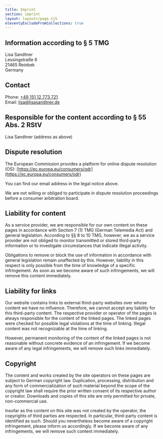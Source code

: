 ```yaml
---
title: Imprint
section: imprint
layout: layouts/page.njk
eleventyExcludeFromCollections: true
---
```


## Information according to § 5 TMG

Lisa Sandtner\
Lessingstraße 6\
21465 Reinbek\
Germany

## Contact

Phone: [+49 151 12 773 721](tel:+4915112773721)\
Email: [lisa@lisasandtner.de](mailto:lisa@lisasandtner.de)

## Responsible for the content according to § 55 Abs. 2 RStV

Lisa Sandtner (address as above)

## Dispute resolution

The European Commission provides a platform for online dispute resolution (OS): [https://ec.europa.eu/consumers/odr](https://ec.europa.eu/consumers/odr)

You can find our email address in the legal notice above.

We are not willing or obliged to participate in dispute resolution proceedings before a consumer arbitration board.

## Liability for content

As a service provider, we are responsible for our own content on these pages in accordance with Section 7 (1) TMG (German Telemedia Act) and general legislation. According to §§ 8 to 10 TMG, however, we as a service provider are not obliged to monitor transmitted or stored third-party information or to investigate circumstances that indicate illegal activity.

Obligations to remove or block the use of information in accordance with general legislation remain unaffected by this. However, liability in this respect is only possible from the time of knowledge of a specific infringement. As soon as we become aware of such infringements, we will remove this content immediately.

## Liability for links

Our website contains links to external third-party websites over whose content we have no influence. Therefore, we cannot accept any liability for this third-party content. The respective provider or operator of the pages is always responsible for the content of the linked pages. The linked pages were checked for possible legal violations at the time of linking. Illegal content was not recognizable at the time of linking.

However, permanent monitoring of the content of the linked pages is not reasonable without concrete evidence of an infringement. If we become aware of any legal infringements, we will remove such links immediately.

## Copyright

The content and works created by the site operators on these pages are subject to German copyright law. Duplication, processing, distribution and any form of commercialization of such material beyond the scope of the copyright law shall require the prior written consent of its respective author or creator. Downloads and copies of this site are only permitted for private, non-commercial use.

Insofar as the content on this site was not created by the operator, the copyrights of third parties are respected. In particular, third-party content is identified as such. Should you nevertheless become aware of a copyright infringement, please inform us accordingly. If we become aware of any infringements, we will remove such content immediately.
